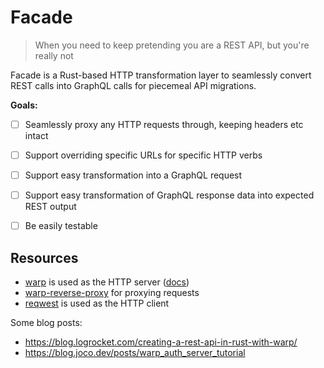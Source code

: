 # Facade
> When you need to keep pretending you are a REST API, but you're really not

Facade is a Rust-based HTTP transformation layer to seamlessly convert REST calls into GraphQL calls for piecemeal API migrations.

**Goals:**

- [ ] Seamlessly proxy any HTTP requests through, keeping headers etc intact
- [ ] Support overriding specific URLs for specific HTTP verbs
- [ ] Support easy transformation into a GraphQL request
- [ ] Support easy transformation of GraphQL response data into expected REST output
- [ ] Be easily testable


## Resources

- [warp](https://github.com/seanmonstar/warp) is used as the HTTP server ([docs](https://docs.rs/warp/0.3.0/warp/))
- [warp-reverse-proxy](https://github.com/danielSanchezQ/warp-reverse-proxy) for proxying requests
- [reqwest](https://github.com/seanmonstar/reqwest) is used as the HTTP client


Some blog posts:
- https://blog.logrocket.com/creating-a-rest-api-in-rust-with-warp/
- https://blog.joco.dev/posts/warp_auth_server_tutorial

